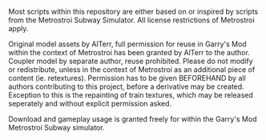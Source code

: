 Most scripts within this repository are either based on or inspired by scripts from the Metrostroi Subway Simulator. All license restrictions of Metrostroi apply.

Original model assets by AlTerr, full permission for reuse in Garry's Mod within the context of Metrostroi has been granted by AlTerr to the author.
Coupler model by separate author, reuse prohibited.
Please do not modify or redistribute, unless in the context of Metrostroi as an additional piece of content (ie. retextures). Permission has to be given BEFOREHAND by all authors contributing to this project, before a derivative may be created. Exception to this is the repainting of train textures, which may be released seperately and without explicit permission asked.

Download and gameplay usage is granted freely for within the Garry's Mod Metrostroi Subway simulator.
